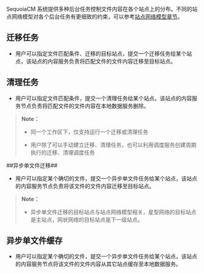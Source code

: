 SequoiaCM 系统提供多种后台任务控制文件内容在各个站点上的分布。不同的站点网络模型对各个后台任务有更细致的约束，可以参考[站点网络模型章节][site_network]。

## 迁移任务 ##

- 用户可以指定文件匹配条件、迁移的目标站点，提交一个迁移任务给某个站点，该站点的内容服务负责将匹配文件的文件内容迁移至目标站点。


## 清理任务 ##

- 用户可以指定文件匹配条件，提交一个清理任务给某个站点。该站点的内容服务节点负责将匹配文件的文件内容在本地数据服务删除。

>  **Note：**
>
>  * 同一个工作区下，仅支持运行一个迁移或清理任务
>
>  * 用户除了可以手动建立迁移、清理任务，也可以利用调度服务创建周期执行的迁移、清理调度任务

##异步单文件迁移##

- 用户可以指定某个确切的文件，提交一个异步单文件任务给某个站点，该站点的内容服务节点负责将该文件的文件内容迁移至目标站点。

>  **Note：**
>
>  * 异步单文件迁移的目标站点与站点网络模型相关，星型网络的目标站点是主站点，网状网络的目标站点是下一级站点。

## 异步单文件缓存 ##

- 用户可以指定某个确切的文件，提交一个异步单文件任务给某个站点，该站点的内容服务节点将该文件的文件内容从其它站点缓存至本地数据服务。



[site_network]:Architecture/site_network.md